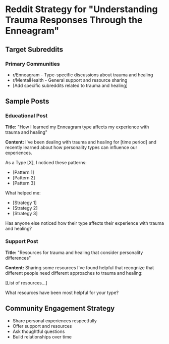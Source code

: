 # Reddit Strategy for "Understanding Trauma Responses Through the Enneagram"

## Target Subreddits

### Primary Communities
- r/Enneagram - Type-specific discussions about trauma and healing
- r/MentalHealth - General support and resource sharing
- [Add specific subreddits related to trauma and healing]

## Sample Posts

### Educational Post
**Title:** "How I learned my Enneagram type affects my experience with trauma and healing"

**Content:**
I've been dealing with trauma and healing for [time period] and recently learned about how personality types can influence our experiences.

As a Type [X], I noticed these patterns:
- [Pattern 1]
- [Pattern 2]  
- [Pattern 3]

What helped me:
- [Strategy 1]
- [Strategy 2]
- [Strategy 3]

Has anyone else noticed how their type affects their experience with trauma and healing?

### Support Post
**Title:** "Resources for trauma and healing that consider personality differences"

**Content:**
Sharing some resources I've found helpful that recognize that different people need different approaches to trauma and healing:

[List of resources...]

What resources have been most helpful for your type?

## Community Engagement Strategy
- Share personal experiences respectfully
- Offer support and resources
- Ask thoughtful questions
- Build relationships over time
